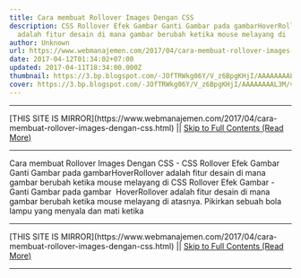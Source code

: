 ```yaml
---
title: Cara membuat Rollover Images Dengan CSS
description: CSS Rollover Efek Gambar Ganti Gambar pada gambarHoverRollover
  adalah fitur desain di mana gambar berubah ketika mouse melayang di
author: Unknown
url: https://www.webmanajemen.com/2017/04/cara-membuat-rollover-images-dengan-css.html
date: 2017-04-12T01:34:02+07:00
updated: 2017-04-11T18:34:00.000Z
thumbnail: https://3.bp.blogspot.com/-JOfTRWkg06Y/V_z6BpgKHjI/AAAAAAAAL3M/vF_yc-oNkd8BjbQOElXOiHEx7Jj93k25wCLcB/s200/css-rollover-image-change-on-hover.png
cover: https://3.bp.blogspot.com/-JOfTRWkg06Y/V_z6BpgKHjI/AAAAAAAAL3M/vF_yc-oNkd8BjbQOElXOiHEx7Jj93k25wCLcB/s200/css-rollover-image-change-on-hover.png
---
```


<hr/> [THIS SITE IS MIRROR](https://www.webmanajemen.com/2017/04/cara-membuat-rollover-images-dengan-css.html) || <a href="https://www.webmanajemen.com/2017/04/cara-membuat-rollover-images-dengan-css.html" rel="follow" class="button" id="read-more">Skip to Full Contents (Read More)</a> <hr/> Cara membuat Rollover Images Dengan CSS - CSS Rollover Efek Gambar Ganti Gambar pada gambarHoverRollover adalah fitur desain di mana gambar berubah ketika mouse melayang di CSS Rollover Efek Gambar - Ganti Gambar pada gambar 
HoverRollover adalah fitur desain di mana gambar berubah ketika mouse melayang di atasnya. Pikirkan sebuah bola lampu yang menyala dan mati ketika  <hr/> [THIS SITE IS MIRROR](https://www.webmanajemen.com/2017/04/cara-membuat-rollover-images-dengan-css.html) || <a href="https://www.webmanajemen.com/2017/04/cara-membuat-rollover-images-dengan-css.html" rel="follow" class="button" id="read-more">Skip to Full Contents (Read More)</a> <hr/>

<script>
    if (location.host.includes('dimaslanjaka12')) {
      location.replace('https://www.webmanajemen.com/2017/04/cara-membuat-rollover-images-dengan-css.html');
    }
  </script>